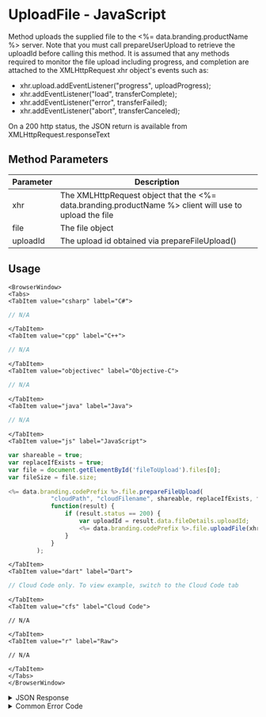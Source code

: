 # UploadFile - JavaScript

Method uploads the supplied file to the <%= data.branding.productName %> server. Note that you must call prepareUserUpload to retrieve the uploadId before calling this method. It is assumed that any methods required to monitor the file upload including progress, and completion are attached to the XMLHttpRequest xhr object's events such as:

* xhr.upload.addEventListener("progress", uploadProgress);
* xhr.addEventListener("load", transferComplete);
* xhr.addEventListener("error", transferFailed);
* xhr.addEventListener("abort", transferCanceled);

On a 200 http status, the JSON return is available from XMLHttpRequest.responseText



<PartialServop service_name="file" operation_name="UPLOAD_FILE" />

## Method Parameters
Parameter | Description
--------- | -----------
xhr | The XMLHttpRequest object that the <%= data.branding.productName %> client will use to upload the file
file | The file object
uploadId | The upload id obtained via prepareFileUpload()

## Usage

```mdx-code-block
<BrowserWindow>
<Tabs>
<TabItem value="csharp" label="C#">
```

```csharp
// N/A
```

```mdx-code-block
</TabItem>
<TabItem value="cpp" label="C++">
```

```cpp
// N/A
```

```mdx-code-block
</TabItem>
<TabItem value="objectivec" label="Objective-C">
```

```objectivec
// N/A
```

```mdx-code-block
</TabItem>
<TabItem value="java" label="Java">
```

```java
// N/A
```

```mdx-code-block
</TabItem>
<TabItem value="js" label="JavaScript">
```

```javascript
var shareable = true;
var replaceIfExists = true;
var file = document.getElementById('fileToUpload').files[0];
var fileSize = file.size;

<%= data.branding.codePrefix %>.file.prepareFileUpload(
			"cloudPath", "cloudFilename", shareable, replaceIfExists, fileSize,
			function(result) {
				if (result.status == 200) {
					var uploadId = result.data.fileDetails.uploadId;
					<%= data.branding.codePrefix %>.file.uploadFile(xhr, file, uploadId);
				}
			}
		);
```

```mdx-code-block
</TabItem>
<TabItem value="dart" label="Dart">
```

```dart
// Cloud Code only. To view example, switch to the Cloud Code tab
```

```mdx-code-block
</TabItem>
<TabItem value="cfs" label="Cloud Code">
```

```cfscript
// N/A
```

```mdx-code-block
</TabItem>
<TabItem value="r" label="Raw">
```

```cfscript
// N/A
```

```mdx-code-block
</TabItem>
</Tabs>
</BrowserWindow>
```

<details>
<summary>JSON Response</summary>

```json
{
    "status":200,
    "data":{
        "fileDetails":{
            "updatedAt":1452616408147,
            "fileSize":100,
            "fileType":"User",
            "expiresAt":1452702808146,
            "shareable":true,
            "uploadId":"cf9a075c-587e-4bd1-af0b-eab1a79b958f",
            "createdAt":1452616408147,
            "profileId":"bf8a1433-62d2-448e-b396-f3dbffff44",
            "gameId":"99999",
            "path":"dir1/dir2",
            "filename":"filename",
            "replaceIfExists":true,
            "cloudPath":"bc/g/99999/u/bf8a1433-62d2-448e-b396-f3dbffff44/f/dir1/dir2/filename"
        }
    }
}
```
</details>

<details>
<summary>Common Error Code</summary>

### Status Codes

The XMLHttpRequest object will return a 200 http status if the upload is successful.

</details>


